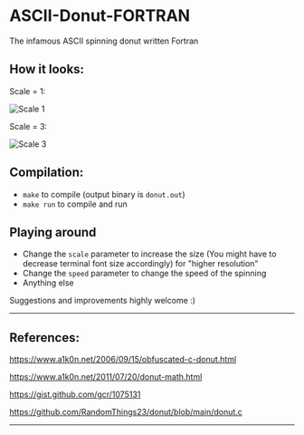 # ASCII-Donut-FORTRAN
The infamous ASCII spinning donut written Fortran

## How it looks:
Scale = 1:

![Scale 1](gif/scale-1.gif "Scale 1")

Scale = 3:

![Scale 3](gif/scale-3.gif "Scale 3")

## Compilation:

- `make` to compile (output binary is `donut.out`)
- `make run` to compile and run

## Playing around

- Change the `scale` parameter to increase the size (You might have to decrease terminal font size accordingly) for "higher resolution"
- Change the `speed` parameter to change the speed of the spinning
- Anything else


Suggestions and  improvements highly welcome :)

---
## References:

https://www.a1k0n.net/2006/09/15/obfuscated-c-donut.html

https://www.a1k0n.net/2011/07/20/donut-math.html

https://gist.github.com/gcr/1075131

https://github.com/RandomThings23/donut/blob/main/donut.c

---